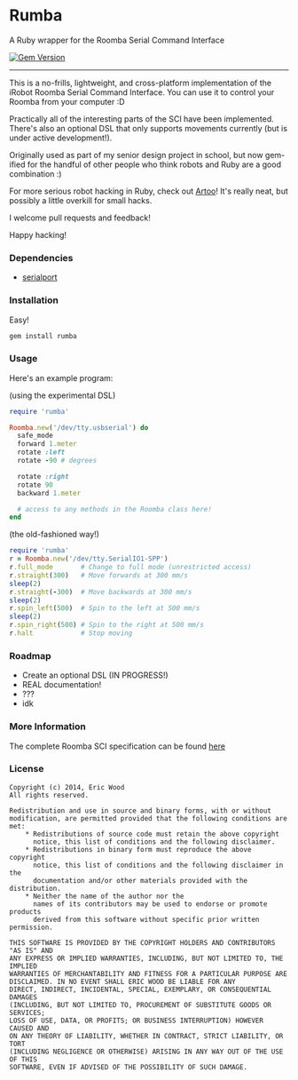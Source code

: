 # Rumba
A Ruby wrapper for the Roomba Serial Command Interface

[![Gem Version](https://badge.fury.io/rb/rumba.svg)](http://badge.fury.io/rb/rumba)

- - -

This is a no-frills, lightweight, and cross-platform implementation of the iRobot Roomba Serial Command Interface. You can use it to control your Roomba from your computer :D

Practically all of the interesting parts of the SCI have been implemented. There's also an optional DSL that only supports movements currently (but is under active development!).

Originally used as part of my senior design project in school, but now gem-ified for the handful of other people who think robots and Ruby are a good combination :)

For more serious robot hacking in Ruby, check out [Artoo](http://artoo.io/)! It's really neat, but possibly a little overkill for small hacks.

I welcome pull requests and feedback!

Happy hacking!

### Dependencies
* [serialport](http://ruby-serialport.rubyforge.org/)

### Installation

Easy!

```bash
gem install rumba
```

### Usage

Here's an example program:

(using the experimental DSL)

```ruby
require 'rumba'

Roomba.new('/dev/tty.usbserial') do
  safe_mode
  forward 1.meter
  rotate :left
  rotate -90 # degrees

  rotate :right
  rotate 90
  backward 1.meter

  # access to any methods in the Roomba class here!
end
```

(the old-fashioned way!)

```ruby
require 'rumba'
r = Roomba.new('/dev/tty.SerialIO1-SPP')
r.full_mode       # Change to full mode (unrestricted access)
r.straight(300)   # Move forwards at 300 mm/s
sleep(2)
r.straight(-300)  # Move backwards at 300 mm/s
sleep(2)
r.spin_left(500)  # Spin to the left at 500 mm/s
sleep(2)
r.spin_right(500) # Spin to the right at 500 mm/s
r.halt            # Stop moving
```

### Roadmap
* Create an optional DSL (IN PROGRESS!)
* REAL documentation!
* ???
* idk

### More Information

The complete Roomba SCI specification can be found [here](http://www.irobot.com/images/consumer/hacker/roomba_sci_spec_manual.pdf)

### License

```
Copyright (c) 2014, Eric Wood
All rights reserved.

Redistribution and use in source and binary forms, with or without
modification, are permitted provided that the following conditions are met:
    * Redistributions of source code must retain the above copyright
      notice, this list of conditions and the following disclaimer.
    * Redistributions in binary form must reproduce the above copyright
      notice, this list of conditions and the following disclaimer in the
      documentation and/or other materials provided with the distribution.
    * Neither the name of the author nor the
      names of its contributors may be used to endorse or promote products
      derived from this software without specific prior written permission.

THIS SOFTWARE IS PROVIDED BY THE COPYRIGHT HOLDERS AND CONTRIBUTORS "AS IS" AND
ANY EXPRESS OR IMPLIED WARRANTIES, INCLUDING, BUT NOT LIMITED TO, THE IMPLIED
WARRANTIES OF MERCHANTABILITY AND FITNESS FOR A PARTICULAR PURPOSE ARE
DISCLAIMED. IN NO EVENT SHALL ERIC WOOD BE LIABLE FOR ANY
DIRECT, INDIRECT, INCIDENTAL, SPECIAL, EXEMPLARY, OR CONSEQUENTIAL DAMAGES
(INCLUDING, BUT NOT LIMITED TO, PROCUREMENT OF SUBSTITUTE GOODS OR SERVICES;
LOSS OF USE, DATA, OR PROFITS; OR BUSINESS INTERRUPTION) HOWEVER CAUSED AND
ON ANY THEORY OF LIABILITY, WHETHER IN CONTRACT, STRICT LIABILITY, OR TORT
(INCLUDING NEGLIGENCE OR OTHERWISE) ARISING IN ANY WAY OUT OF THE USE OF THIS
SOFTWARE, EVEN IF ADVISED OF THE POSSIBILITY OF SUCH DAMAGE.
```
